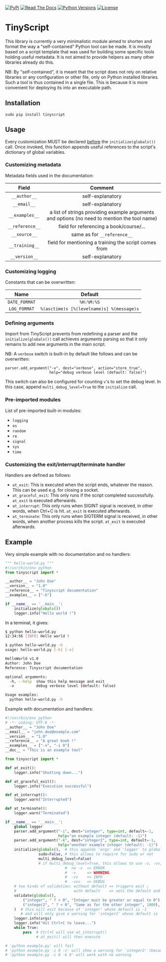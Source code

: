 [![PyPi](https://img.shields.io/pypi/v/tinyscript.svg)](https://pypi.python.org/pypi/tinyscript/)
[![Read The Docs](https://readthedocs.org/projects/tinyscript/badge/?version=latest)](http://tinyscript.readthedocs.io/en/latest/?badge=latest)
[![Python Versions](https://img.shields.io/pypi/pyversions/tinyscript.svg)](https://pypi.python.org/pypi/tinyscript/)
[![License](https://img.shields.io/pypi/l/tinyscript.svg)](https://pypi.python.org/pypi/tinyscript/)

# TinyScript

This library is currently a very minimalistic module aimed to shorten and format the way a "self-contained" Python tool can be made. It is mostly based on a script template that was used for building some specific tools holding useful metadata. It is not aimed to provide helpers as many other libraries already do this.

NB: By "self-contained", it is meant that the script does not rely on relative libraries or any configuration or other file, only on Python installed libraries. Such a tool is thus contained in a single file. This is because it is more convenient for deploying its into an executable path.


## Installation

```
sudo pip install tinyscript
```


## Usage

Every customization MUST be declared <u>before</u> the ```initialize(globals())``` call. Once invoked, this function appends useful references to the script's dictionary of global variables.

### Customizing metadata

Metadata fields used in the documentation:

**Field** | **Comment**
:---: | :---:
```__author__``` | self-explanatory
```__email__``` | self-explanatory
```__examples__``` | a list of strings providing example arguments and options (no need to mention the tool name)
```__reference__``` | field for referencing a book/course/...
```__source__``` | same as for ```__reference__```
```__training__``` | field for mentioning a training the script comes from
```__version__``` | self-explanatory


### Customizing logging

Constants that can be overwritten:

**Name** | **Default**
:---: | :---:
```DATE_FORMAT``` | ```%H:%M:%S```
```LOG_FORMAT``` | ```%(asctime)s [%(levelname)s] %(message)s```


### Defining arguments

Import from TinyScript prevents from redefining a parser and the ```initialize(globals())``` call achieves arguments parsing so that it only remains to add new arguments in the main script.

NB: A ```verbose``` switch is built-in by default like follows and can be overwritten:

```
parser.add_argument("-v", dest="verbose", action="store_true",
                    help="debug verbose level (default: false)")
```

This switch can also be configured for counting `v`'s to set the debug level. In this case, append `multi_debug_level=True` to the `initialize` call.


### Pre-imported modules

List of pre-imported built-in modules:
- ```logging```
- ```os```
- ```random```
- ```re```
- ```signal```
- ```sys```
- ```time```


### Customizing the exit/interrupt/terminate handler

Handlers are defined as follows:

- `at_exit`: This is executed when the script ends, whatever the reason. This can be used e.g. for closing a socket.
- `at_graceful_exit`: This only runs if the script completed successfully. `at_exit` is executed afterwards.
- `at_interrupt`: This only runs when SIGINT signal is received, in other words, when Ctrl+C is hit. `at_exit` is executed afterwards.
- `at_terminate`: This only runs when SIGTERM signal is received, in other words, when another process kills the script. `at_exit` is executed afterwards.


## Example

Very simple example with no documentation and no handlers:

```py
""" hello-world.py """
#!/usr/bin/env python
from tinyscript import *

__author__ = "John Doe"
__version__ = "1.0"
__reference__ = "Tinyscript documentation"
__examples__ = ["-h"]

if __name__ == '__main__':
    initialize(globals())
    logger.info("Hello world !")
```

In a terminal, it gives:

```sh
$ python hello-world.py 
12:34:56 [INFO] Hello world !

$ python hello-world.py -h
usage: hello-world.py [-h] [-v]

HelloWorld v1.0
Author: John Doe
Reference: Tinyscript documentation

optional arguments:
  -h, --help  show this help message and exit
  -v          debug verbose level (default: false)

Usage examples:
  python hello-world.py -h

```


Example with documentation and handlers:

```py
#!/usr/bin/env python
# -*- coding: UTF-8 -*-
__author__ = "John Doe"
__email__ = "john.doe@example.com"
__version__ = "1.0"
__reference__ = "A great book !"
__examples__ = ["-v", "-i 0"]
__doc__ = "This is an example tool"

from tinyscript import *

def at_exit():
    logger.info("Shutting down...")

def at_graceful_exit():
    logger.info("Execution successful")

def at_interrupt():
    logger.warn("Interrupted")

def at_terminate():
    logger.warn("Terminated")

if __name__ == '__main__':
    global logger
    parser.add_argument("-i", dest="integer", type=int, default=-1,
                        help="an example integer (default: -1)")
    parser.add_argument("-k", dest="integer2", type=int, default=-1,
                        help="another example integer (default: -1)")
    initialize(globals(),  # this appends 'args' and 'logger' to globals
               sudo=False, # this allows to require for sudo or not
               multi_debug_level=False) 
               # if multi_debug_level=True, this allows to use -v, -vv, -vvv
                           #  no -v  => ERROR
                           #  -v     => WARNING
                           #  -vv    => INFO
                           #  -vvv   => DEBUG
    # two kinds of validation: without default => triggers exit ;
    #                          with default    => sets the default and continues
    validate(globals(),
        ("integer", " ? < 0", "Integer must be greater or equal to 0"),
        ("integer2", " ? < 0", "Same as for the other integer", 1000),
    )  # this will exit because of 'integer' whose default is -1
       # and will only give a warning for 'integer2' whose default is -1
    logger.info(args)
    logger.info("Hit Ctrl+C to leave...")
    while True:
        pass  # Ctrl+C will use at_interrupt()
              # at_exit() will then execute

# 'python example.py' will fail
# 'python example.py -i 0 -v' will show a warning for 'integer2' (because of -v)
# 'python example.py -i 0 -k 0' will work with no warning
```
